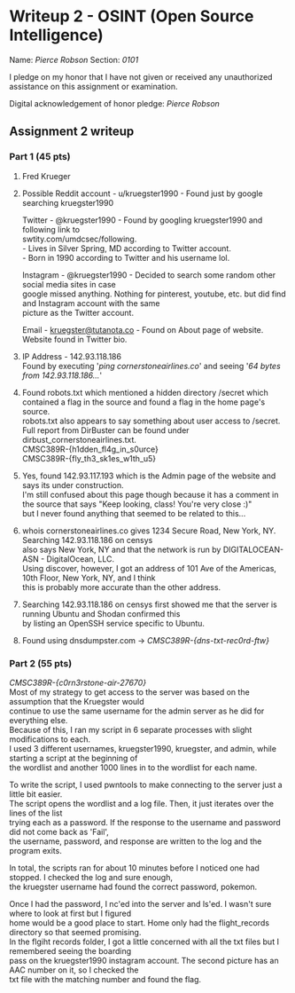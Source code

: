 Writeup 2 - OSINT (Open Source Intelligence)
======

Name: *Pierce Robson*
Section: *0101*

I pledge on my honor that I have not given or received any unauthorized assistance on this assignment or examination.

Digital acknowledgement of honor pledge: *Pierce Robson*

## Assignment 2 writeup

### Part 1 (45 pts)

1. Fred Krueger

2.  Possible Reddit account - u/kruegster1990 - Found just by google searching kruegster1990  
  
    Twitter - @kruegster1990                  - Found by googling kruegster1990 and following link to   
        swtity.com/umdcsec/following.  
            - Lives in Silver Spring, MD according to Twitter account.  
            - Born in 1990 according to Twitter and his username lol.
    
    Instagram - @kruegster1990                - Decided to search some random other social media sites in case  
    google missed anything. Nothing for pinterest, youtube, etc. but did find and Instagram account with the same  
    picture as the Twitter account.
              
    Email   - kruegster@tutanota.co           - Found on About page of website. Website found in Twitter bio. 
      

3. IP Address - 142.93.118.186  
Found by executing '*ping cornerstoneairlines.co*' and seeing '*64 bytes from 142.93.118.186...*'

4. Found robots.txt which mentioned a hidden directory /secret which contained a flag in the source and found a flag in the home page's source.  
robots.txt also appears to say something about user access to /secret.  
Full report from DirBuster can be found under dirbust_cornerstoneairlines.txt.  
CMSC389R-{h1dden_fl4g_in_s0urce}  
CMSC389R-{fly_th3_sk1es_w1th_u5}  

5. Yes, found 142.93.117.193 which is the Admin page of the website and says its under construction.  
I'm still confused about this page though because it has a comment in the source that says "Keep looking, class! You're very close :)"  
but I never found anything that seemed to be related to this... 

6. whois cornerstoneairlines.co gives 1234 Secure Road, New York, NY. Searching 142.93.118.186 on censys  
also says New York, NY and that the network is run by DIGITALOCEAN-ASN - DigitalOcean, LLC.  
Using discover, however, I got an address of 101 Ave of the Americas, 10th Floor, New York, NY, and I think  
this is probably more accurate than the other address.

7. Searching 142.93.118.186 on censys first showed me that the server is running Ubuntu and Shodan confirmed this  
by listing an OpenSSH service specific to Ubuntu.

8. Found using dnsdumpster.com -> *CMSC389R-{dns-txt-rec0rd-ftw}*

### Part 2 (55 pts)

*CMSC389R-{c0rn3rstone-air-27670}*  
Most of my strategy to get access to the server was based on the assumption that the Kruegster would  
continue to use the same username for the admin server as he did for everything else.  
Because of this, I ran my script in 6 separate processes with slight modifications to each.  
I used 3 different usernames, kruegster1990, kruegster, and admin, while starting a script at the beginning of  
the wordlist and another 1000 lines in to the wordlist for each name.  
  
To write the script, I used pwntools to make connecting to the server just a little bit easier.  
The script opens the wordlist and a log file.  Then, it just iterates over the lines of the list  
trying each as a password.  If the response to the username and password did not come back as 'Fail',  
the username, password, and response are written to the log and the program exits.  
  
In total, the scripts ran for about 10 minutes before I noticed one had stopped.  I checked the log and sure enough,  
the kruegster username had found the correct password, pokemon.  
  
Once I had the password, I nc'ed into the server and ls'ed.  I wasn't sure where to look at first but I figured  
home would be a good place to start.  Home only had the flight_records directory so that seemed promising.   
In the flgiht records folder, I got a little concerned with all the txt files but I remembered seeing the boarding  
pass on the kruegster1990 instagram account.  The second picture has an AAC number on it, so I checked the  
txt file with the matching number and found the flag.
